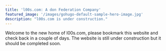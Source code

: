 ```yaml
---
title: 'l00s.com: A don Federation Company'
featured_image: '/images/gohugo-default-sample-hero-image.jpg'
description: "l00s.com is under construction."
---
```


Welcome to the new home of l00s.com, please bookmark this website and check back in a couple of days. The website is still under construction but it should be completed soon.
